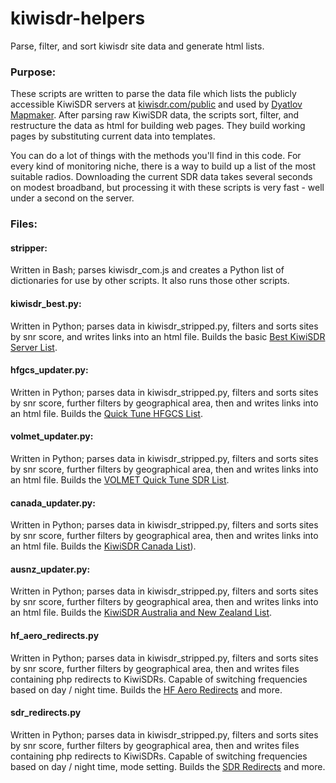 # kiwisdr-helpers

Parse, filter, and sort kiwisdr site data and generate html lists.

### Purpose:

These scripts are written to parse the data file which lists the publicly accessible KiwiSDR servers at [kiwisdr.com/public](http://kiwisdr.com/public/) and used by [Dyatlov Mapmaker](https://github.com/priyom/dyatlov). After parsing raw KiwiSDR data, the scripts sort, filter, and restructure the data as html for building web pages. They build working pages by substituting current data into templates.

You can do a lot of things with the methods you'll find in this code. For every kind of monitoring niche, there is a way to build up a list of the most suitable radios. Downloading the current SDR data takes several seconds on modest broadband, but processing it with these scripts is very fast - well under a second on the server.

### Files:

#### stripper:
Written in Bash; parses kiwisdr_com.js and creates a Python list of dictionaries for use by other scripts. It also runs those other scripts.

#### kiwisdr_best.py:
Written in Python; parses data in kiwisdr_stripped.py, filters and sorts sites by snr score, and writes links into an html file. Builds the basic [Best KiwiSDR Server List](https://skywavelinux.com/best-sdrservers.html).

#### hfgcs_updater.py:
Written in Python; parses data in kiwisdr_stripped.py, filters and sorts sites by snr score, further filters by geographical area, then and writes links into an html file. Builds the [Quick Tune HFGCS List](https://skywavelinux.com/hfgcs-quick-tune-list.html).

#### volmet_updater.py:
Written in Python; parses data in kiwisdr_stripped.py, filters and sorts sites by snr score, further filters by geographical area, then and writes links into an html file. Builds the [VOLMET Quick Tune SDR List](https://skywavelinux.com/quicktune-volmets.html).

#### canada_updater.py:
Written in Python; parses data in kiwisdr_stripped.py, filters and sorts sites by snr score, further filters by geographical area, then and writes links into an html file. Builds the [KiwiSDR Canada List](https://skywavelinux.com/kiwisdr-canada.html)).

#### ausnz_updater.py:
Written in Python; parses data in kiwisdr_stripped.py, filters and sorts sites by snr score, further filters by geographical area, then and writes links into an html file. Builds the [KiwiSDR Australia and New Zealand List](https://skywavelinux.com/kiwisdr-ausnz.html).

#### hf_aero_redirects.py
Written in Python; parses data in kiwisdr_stripped.py, filters and sorts sites by snr score, further filters by geographical area, then and writes files containing php redirects to KiwiSDRs. Capable of switching frequencies based on day / night time. Builds the [HF Aero Redirects](https://skywavelinux.com/hf-aero0) and more.

#### sdr_redirects.py
Written in Python; parses data in kiwisdr_stripped.py, filters and sorts sites by snr score, further filters by geographical area, then and writes files containing php redirects to KiwiSDRs. Capable of switching frequencies based on day / night time, mode setting. Builds the [SDR Redirects](https://www.ab9il.net/monitor0) and more.
